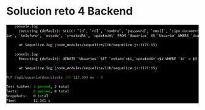 # Solucion reto 4 Backend

![Resultado del test](https://github.com/jburitic/reto4/raw/main/runtTestImageReto4.PNG)

